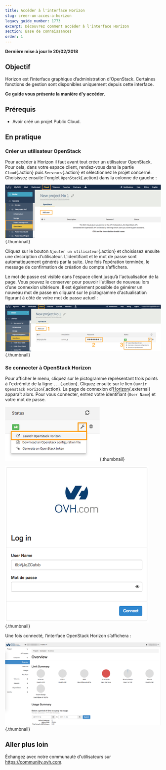 ```yaml
---
title: Accéder à l'interface Horizon
slug: creer-un-acces-a-horizon
legacy_guide_number: 1773
excerpt: Découvrez comment accéder à l'interface Horizon
section: Base de connaissances
order: 1
---
```


**Dernière mise à jour le 20/02/2018**

## Objectif

Horizon est l’interface graphique d’administration d'OpenStack. Certaines fonctions de gestion sont disponibles uniquement depuis cette interface.

**Ce guide vous présente la manière d'y accéder.**


## Prérequis

- Avoir créé un projet Public Cloud.


## En pratique

### Créer un utilisateur OpenStack

Pour accéder à Horizon il faut avant tout créer un utilisateur OpenStack. Pour cela, dans votre espace client, rendez-vous dans la partie `Cloud`{.action} puis `Serveurs`{.action} et sélectionnez le projet concerné. Choisissez ensuite l'onglet `OpenStack`{.action} dans la colonne de gauche :

![Ajout d’utilisateur](images/1_H_add_user.png){.thumbnail}

Cliquez sur le bouton `Ajouter un utilisateur`{.action} et choisissez ensuite une description d'utilisateur. L'identifiant et le mot de passe sont automatiquement générés par la suite. Une fois l’opération terminée, le message de confirmation de création du compte s’affichera.

Le mot de passe est visible dans l'espace client jusqu’à l'actualisation de la page. Vous pouvez le conserver pour pouvoir l'utiliser de nouveau lors d’une connexion ultérieure. Il est également possible de générer un nouveau mot de passe en cliquant sur le pictogramme d'actualisation figurant à côté de votre mot de passe actuel :

![Menu projet](images/2_H_user_manage.png){.thumbnail}

### Se connecter à OpenStack Horizon

Pour afficher le menu, cliquez sur le pictogramme représentant trois points à l'extrémité de la ligne `...`{.action}. Cliquez ensuite sur le lien `Ouvrir Openstack Horizon`{.action}. La page de connexion d'[Horizon](https://horizon.cloud.ovh.net/auth/login/){.external} apparaît alors. Pour vous connecter, entrez votre identifiant (`User Name`) et votre mot de passe.

![Menu projet](images/3_H_open_menu.png){.thumbnail}

![Ecran de connexion](images/4_H_login_window.png){.thumbnail}

Une fois connecté, l’interface OpenStack Horizon s’affichera :

![Interface Horizon](images/5_H_view.png){.thumbnail}


## Aller plus loin

Échangez avec notre communauté d'utilisateurs sur <https://community.ovh.com>.
